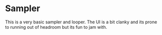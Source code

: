 # Sampler
This is a very basic sampler and looper. The UI is a bit clanky and its prone to running out of headroom but its fun to jam with.

